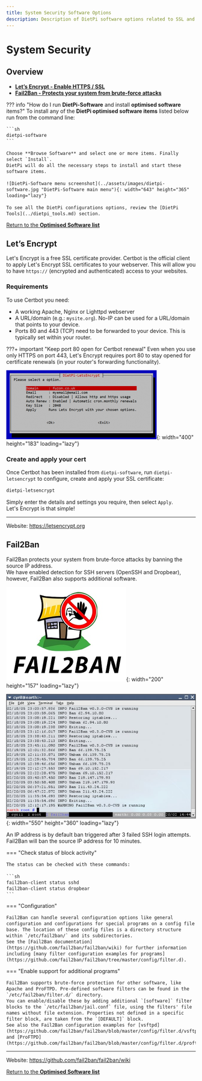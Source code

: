 ```yaml
---
title: System Security Software Options
description: Description of DietPi software options related to SSL and security
---
```


# System Security

## Overview

- [**Let’s Encrypt - Enable HTTPS / SSL**](#lets-encrypt)
- [**Fail2Ban - Protects your system from brute-force attacks**](#fail2ban)

??? info "How do I run **DietPi-Software** and install **optimised software** items?"
    To install any of the **DietPi optimised software items** listed below run from the command line:

    ```sh
    dietpi-software
    ```

    Choose **Browse Software** and select one or more items. Finally select `Install`.  
    DietPi will do all the necessary steps to install and start these software items.

    ![DietPi-Software menu screenshot](../assets/images/dietpi-software.jpg "DietPi-Software main menu"){: width="643" height="365" loading="lazy"}

    To see all the DietPi configurations options, review the [DietPi Tools](../dietpi_tools.md) section.

[Return to the **Optimised Software list**](../software.md)

## Let’s Encrypt

Let's Encrypt is a free SSL certificate provider. Certbot is the official client to apply Let's Encrypt SSL certificates to your webserver. This will allow you to have `https://` (encrypted and authenticated) access to your websites.

### Requirements

To use Certbot you need:

- A working Apache, Nginx or Lighttpd webserver
- A URL/domain (e.g.: `mysite.org`). No-IP can be used for a URL/domain that points to your device.
- Ports 80 and 443 (TCP) need to be forwarded to your device. This is typically set within your router.

???+ important "Keep port 80 open for Certbot renewal"
    Even when you use only HTTPS on port 443, Let's Encrypt requires port 80 to stay opened for certificate renewals (in your router's forwarding functionality).

![DietPi-LetsEncrypt interface screenshot](../assets/images/dietpi-software-security-certbot.png "DietPi-LetsEncrypt main menu"){: width="400" height="183" loading="lazy"}

### Create and apply your cert

Once Certbot has been installed from `dietpi-software`, run `dietpi-letsencrypt` to configure, create and apply your SSL certificate:

```sh
dietpi-letsencrypt
```

Simply enter the details and settings you require, then select `Apply`.  
Let's Encrypt is that simple!

***

Website: <https://letsencrypt.org>

## Fail2Ban

Fail2Ban protects your system from brute-force attacks by banning the source IP address.  
We have enabled detection for SSH servers (OpenSSH and Dropbear), however, Fail2Ban also supports additional software.

![Fail2Ban logo](../assets/images/dietpi-software-security-fail2ban1.jpg){: width="200" height="157" loading="lazy"}

![Fail2Ban example console logs output](../assets/images/dietpi-software-security-fail2ban2.jpg "Fail2Ban console log output"){: width="550" height="360" loading="lazy"}

An IP address is by default ban triggered after 3 failed SSH login attempts. Fail2Ban will ban the source IP address for 10 minutes.

=== "Check status of block activity"

    The status can be checked with these commands:

    ```sh
    fail2ban-client status sshd
    fail2ban-client status dropbear
    ```

=== "Configuration"

    Fail2Ban can handle several configuration options like general configuration and configurations for special programs on a config file base. The location of these config files is a directory structure within `/etc/fail2ban/` and its subdirectories.  
    See the [Fail2Ban documentation](https://github.com/fail2ban/fail2ban/wiki) for further information including [many filter configuration examples for programs](https://github.com/fail2ban/fail2ban/tree/master/config/filter.d).

=== "Enable support for additional programs"

    Fail2Ban supports brute-force protection for other software, like Apache and ProFTPD. Pre-defined software filters can be found in the `/etc/fail2ban/filter.d/` directory.  
    You can enable/disable these by adding additional `[software]` filter blocks to the `/etc/fail2ban/jail.conf` file, using the filters' file names without file extension. Properties not defined in a specific filter block, are taken from the `[DEFAULT]` block.  
    See also the Fail2Ban configuration examples for [vsftpd](https://github.com/fail2ban/fail2ban/blob/master/config/filter.d/vsftpd.conf) and [ProFTPD](https://github.com/fail2ban/fail2ban/blob/master/config/filter.d/proftpd.conf).

***

Website: <https://github.com/fail2ban/fail2ban/wiki>

[Return to the **Optimised Software list**](../software.md)
